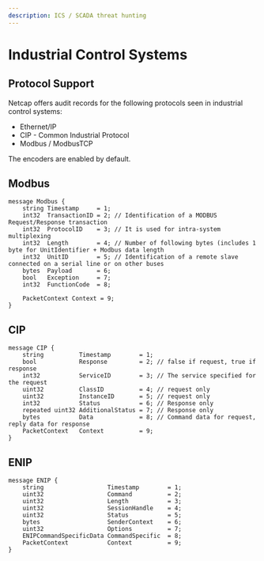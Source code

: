 ```yaml
---
description: ICS / SCADA threat hunting
---
```


# Industrial Control Systems

## Protocol Support

Netcap offers audit records for the following protocols seen in industrial control systems:

* Ethernet/IP
* CIP - Common Industrial Protocol
* Modbus / ModbusTCP

The encoders are enabled by default.

## Modbus

```text
message Modbus {
    string Timestamp     = 1;
    int32  TransactionID = 2; // Identification of a MODBUS Request/Response transaction
    int32  ProtocolID    = 3; // It is used for intra-system multiplexing
    int32  Length        = 4; // Number of following bytes (includes 1 byte for UnitIdentifier + Modbus data length
    int32  UnitID        = 5; // Identification of a remote slave connected on a serial line or on other buses
    bytes  Payload       = 6;
    bool   Exception     = 7;
    int32  FunctionCode  = 8;
    
    PacketContext Context = 9;
}
```

## CIP

```text
message CIP {
    string          Timestamp        = 1;
    bool            Response         = 2; // false if request, true if response
    int32           ServiceID        = 3; // The service specified for the request
    uint32          ClassID          = 4; // request only
    uint32          InstanceID       = 5; // request only
    int32           Status           = 6; // Response only
    repeated uint32 AdditionalStatus = 7; // Response only
    bytes           Data             = 8; // Command data for request, reply data for response
    PacketContext   Context          = 9;
}
```

## ENIP

```text
message ENIP {
    string                  Timestamp        = 1;
    uint32                  Command          = 2; 
    uint32                  Length           = 3;
    uint32                  SessionHandle    = 4;
    uint32                  Status           = 5;
    bytes                   SenderContext    = 6;
    uint32                  Options          = 7;
    ENIPCommandSpecificData CommandSpecific  = 8;
    PacketContext           Context          = 9;
}
```

